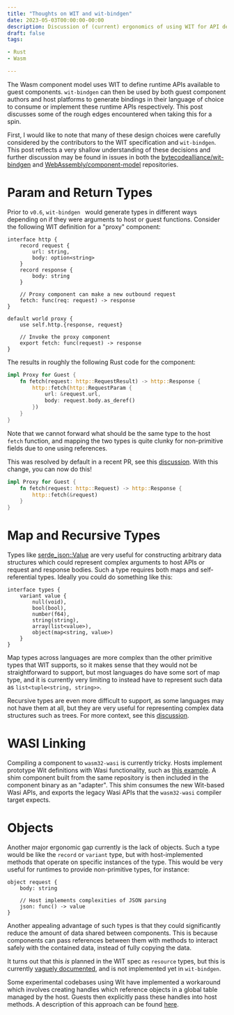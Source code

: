 ```yaml
---
title: "Thoughts on WIT and wit-bindgen"
date: 2023-05-03T00:00:00-00:00
description: Discussion of (current) ergonomics of using WIT for API description.
draft: false
tags:

- Rust
- Wasm

---
```


The Wasm component model uses WIT to define runtime APIs available to guest 
components. `wit-bindgen` can then be used by both guest component authors
and host platforms to generate bindings in their language of choice to
consume or implement these runtime APIs respectively. This post discusses 
some of the rough edges encountered when taking this for a spin. 

<!--more-->

First, I would like to note that many of these design choices were carefully
considered by the contributors to the WIT specification and `wit-bindgen`. 
This post reflects a very shallow understanding of these decisions and further
discussion may be found in issues in both the
[bytecodealliance/wit-bindgen](https://github.com/bytecodealliance/wit-bindgen) and 
[WebAssembly/component-model](https://github.com/WebAssembly/component-model) repositories.

# Param and Return Types

Prior to `v0.6`, `wit-bindgen ` would generate types in different ways depending on
if they were arguments to host or guest functions. Consider the following WIT definition
for a "proxy" component:

```wit
interface http {
    record request {
        url: string,
        body: option<string>
    }
    record response {
        body: string
    }

    // Proxy component can make a new outbound request
    fetch: func(req: request) -> response
}

default world proxy {
    use self.http.{response, request}
    
    // Invoke the proxy component
    export fetch: func(request) -> response
}
```

The results in roughly the following Rust code for the component:

```rust
impl Proxy for Guest {
    fn fetch(request: http::RequestResult) -> http::Response {
        http::fetch(http::RequestParam {
            url: &request.url,
            body: request.body.as_deref()
        })
    }
}
```

Note that we cannot forward what should be the same type to the host `fetch` function,
and mapping the two types is quite clunky for non-primitive fields due to one using
references.

This was resolved by default in a recent PR, see this
[discussion](https://github.com/bytecodealliance/wit-bindgen/issues/551). With this
change, you can now do this!

```rust 
impl Proxy for Guest {
    fn fetch(request: http::Request) -> http::Response {
        http::fetch(&request)
    }
}
```

# Map and Recursive Types

Types like [serde_json::Value](https://docs.rs/serde_json/latest/serde_json/value/enum.Value.html)
are very useful for constructing arbitrary data structures which could
represent complex arguments to host APIs or request and response bodies.
Such a type requires both maps and self-referential types. Ideally you
could do something like this:

```wit
interface types {
    variant value {
        null(void),
        bool(bool),
        number(f64),
        string(string),
        array(list<value>),
        object(map<string, value>)
    }
}
```

Map types across languages are more complex than the other primitive
types that WIT supports, so it makes sense that they would not be
straightforward to support, but most languages do have some sort of 
map type, and it is currently very limiting to instead have to
represent such data as `list<tuple<string, string>>`.

Recursive types are even more difficult to support, as some languages
may not have them at all, but they are very useful for
representing complex data structures such as trees. For more context,
see this [discussion](https://github.com/WebAssembly/component-model/issues/56).

# WASI Linking

Compiling a component to `wasm32-wasi` is currently tricky. Hosts implement
prototype Wit definitions with Wasi functionality, such as
[this example](https://github.com/bytecodealliance/preview2-prototyping/tree/main/wit).
A shim component built from the same repository is then included in the
component binary as an "adapter". This shim consumes the new Wit-based
Wasi APIs, and exports the legacy Wasi APIs that the `wasm32-wasi`
compiler target expects. 

# Objects

Another major ergonomic gap currently is the lack of objects. Such a type would
be like the `record` or `variant` type, but with host-implemented methods
that operate on specific instances of the type. This would be very useful for
runtimes to provide non-primitive types, for instance:

```
object request {
    body: string

    // Host implements complexities of JSON parsing
    json: func() -> value
}
```

Another appealing advantage of such types is that they could significantly reduce
the amount of data shared between components. This is because components can
pass references between them with methods to interact safely with the contained data,
instead of fully copying the data.

It turns out that this _is_ planned in the WIT spec as `resource` types, but
this is currently [vaguely documented](https://github.com/WebAssembly/component-model/blob/main/design/mvp/WIT.md#handles),
and is not implemented yet in `wit-bindgen`.

Some experimental codebases using Wit have implemented a workaround which involves
creating handles which reference objects in a global table managed by the host. Guests
then explicitly pass these handles into host methods. A description of this approach can
be found [here](https://github.com/WebAssembly/WASI/blob/main/docs/WitInWasi.md#Resources).


